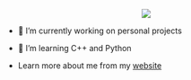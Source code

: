 <p align="center">
  <img src="https://skillicons.dev/icons?i=cpp,c,python,java,javascript,bash,github,git,linux" />
</p>

- 🔭 I’m currently working on personal projects
  
- 🌱 I’m learning C++ and Python
  
-  Learn more about me from my [website](https://www.dragomirm.dev/)
  
</p>
